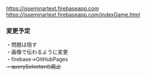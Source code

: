 https://jsseminartext.firebaseapp.com  
https://jsseminartext.firebaseapp.com/indexGame.html  

### 変更予定  

・問題は隠す  
・画像で伝わるように変更  
・firebase→GitHubPages  
~~・querySelectorの廃止~~


